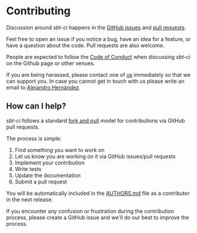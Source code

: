 # Contributing

Discussion around _sbt-ci_ happens in the [GitHub issues](https://github.com/alejandrohdezma/sbt-ci/issues) and [pull requests](https://github.com/alejandrohdezma/sbt-ci/pulls).

Feel free to open an issue if you notice a bug, have an idea for a feature, or have a question about
the code. Pull requests are also welcome.

People are expected to follow the [Code of Conduct](CODE_OF_CONDUCT.md) when discussing _sbt-ci_ on the Github page or other venues.

If you are being harassed, please contact one of [us](AUTHORS.md#maintainers) immediately so that we can support you. In case you cannot get in touch with us please write an email to [Alejandro Hernández](mailto:info@alejandrohdezma.com).

## How can I help?

_sbt-ci_ follows a standard [fork and pull](https://help.github.com/articles/using-pull-requests/) model for contributions via GitHub pull requests.

The process is simple:

 1. Find something you want to work on
 2. Let us know you are working on it via GitHub issues/pull requests
 3. Implement your contribution
 4. Write tests
 5. Update the documentation
 6. Submit a pull request

You will be automatically included in the [AUTHORS.md](AUTHORS.md#contributors) file as a contributor in the next release.

If you encounter any confusion or frustration during the contribution process, please create a GitHub issue and we'll do our best to improve the process.